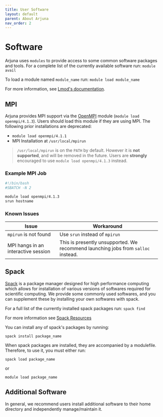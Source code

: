 ```yaml
---
title: User Software
layout: default
parent: About Arjuna
nav_order: 2
---
```


# Software

Arjuna uses `modules` to provide access to some common software packages and tools.
For a complete list of the currently available software run: `module avail`

To load a module named `module_name` run: `module load module_name`

For more information, see [Lmod's documentation](https://lmod.readthedocs.io).

## MPI

Arjuna provides MPI support via the [OpenMPI](https://www.open-mpi.org/) module (`module load openmpi/4.1.3`).
Users should load this module if they are using MPI. The following prior installations are deprecated:

- `module load openmpi/4.1.1`
- MPI Installation at `/usr/local/mpirun`

> `/usr/local/mpirun` is on the `PATH` by default. However it is **not supported**, and will be removed in the future.
> Users are __strongly__ encouraged to use `module load openmpi/4.1.3` instead.

### Example MPI Job

```bash
#!/bin/bash
#SBATCH -N 2

module load openmpi/4.1.3
srun hostname
```

### Known Issues

| Issue | Workaround |
|-------|-----------|
| `mpirun` is not found | Use `srun` instead of `mpirun` |
| MPI hangs in an interactive session | This is presently unsupported. We recommend launching jobs from `salloc` instead. |

## Spack

[Spack](https://spack.io) is a package manager designed for high performance computing which allows for installation of various versions of softwares required for scientific computing. We provide some commonly used softwares, and you can supplement these by installing your own softwares with spack.

For a full list of the currently installed spack packages run: `spack find`

For more information see [Spack Resources](../getting_started/linux.md#spack)


You can install any of spack's packages by running:

```shell
spack install package_name
```

When spack packages are installed, they are accompanied by a modulefile. Therefore, to use it, you must either run:

```shell
spack load package_name
```

or

```shell
module load package_name
```

## Additional Software

In general, we recommend users install additional software to their home directory
and independently manage/maintain it.
